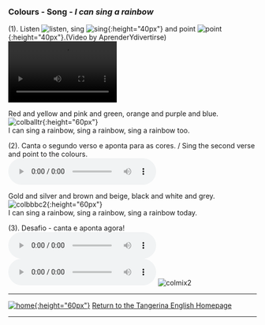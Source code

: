 ### Colours - Song - *I can sing a rainbow*

(1). Listen ![listen](https://1blockatatime.github.io/English/images/listen.png), sing ![sing](https://1blockatatime.github.io/English/images/sing.png){:height="40px"} and point ![point](https://1blockatatime.github.io/English/images2/point.jpg){:height="40px"}.(Video by AprenderYdivertirse)  
<video src="video/rainbow_colour_song_edited.mp4" width="220" height="124" controls preload></video>  

Red and yellow and pink and green, orange and purple and blue.  
![colballtr](https://1blockatatime.github.io/English/images/colballtr.png){:height="60px"}  
I can sing a rainbow, sing a rainbow, sing a rainbow too.  

(2). Canta o segundo verso e aponta para as cores. / Sing the second verse and point to the colours.  
<audio src="https://1blockatatime.github.io/English/images/audio/y2_v2.mp3" controls preload></audio>  

Gold and silver and brown and beige, black and white and grey.  
![colbbbc2](https://1blockatatime.github.io/English/images/colbbbc2.png){:height="60px"}  
I can sing a rainbow, sing a rainbow, sing a rainbow today.

(3). Desafio - canta e aponta agora!  
<audio src="https://1blockatatime.github.io/English/images/audio/y2_v2.mp3" controls preload></audio><audio src="https://1blockatatime.github.io/English/images/audio/V1s2.m4a" controls preload></audio> 
![colmix2](https://1blockatatime.github.io/English/images/colmix2.png)

***
[![home](https://1blockatatime.github.io/English/images/home.png){:height="60px"}](https://tangerina-pt.github.io/English) [Return to the Tangerina English Homepage](https://tangerina-pt.github.io/English)  

***
